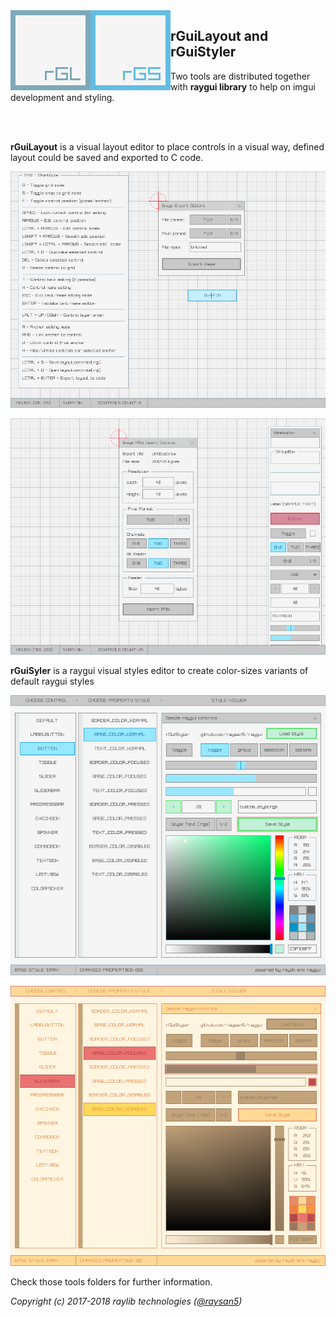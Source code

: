 
<img align="left" src="rGuiLayout/logo/rguilayout_128x128.png" width=128>

<img align="left" src="rGuiStyler/logo/rguistyler_128x128.png" width=128>

## rGuiLayout and rGuiStyler
Two tools are distributed together with **raygui library** to help on imgui development and styling. 

<br>
<br>

**rGuiLayout** is a visual layout editor to place controls in a visual way, defined layout could be saved and exported to C code.

![rGuiLayout help panel](rGuiLayout/screenshots/screenshot000.png)

![rGuiLayout controls panel](rGuiLayout/screenshots/screenshot003.png)

**rGuiSyler** is a raygui visual styles editor to create color-sizes variants of default raygui styles

![rGuiStyler light style](rGuiStyler/screenshots/screenshot000.png)

![rGuiStyler candy style](rGuiStyler/screenshots/screenshot003.png)

Check those tools folders for further information.

*Copyright (c) 2017-2018 raylib technologies ([@raysan5](https://twitter.com/raysan5))*

